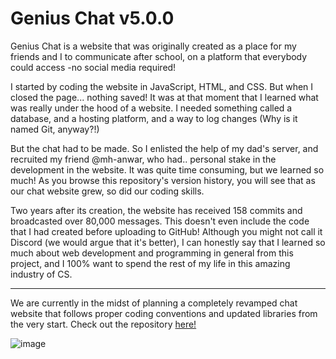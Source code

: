 # Genius Chat v5.0.0

Genius Chat is a website that was originally created as a place for my friends and I to communicate after school, on a platform that everybody could access -no social media required! 

I started by coding the website in JavaScript, HTML, and CSS. But when I closed the page... nothing saved! It was at that moment that I learned what was really under the hood of a website. I needed something called a database, and a hosting platform, and a way to log changes (Why is it named Git, anyway?!) 

But the chat had to be made. So I enlisted the help of my dad's server, and recruited my friend @mh-anwar, who had.. personal stake in the development in the website. It was quite time consuming, but we learned so much! As you browse this repository's version history, you will see that as our chat website grew, so did our coding skills.

Two years after its creation, the website has received 158 commits and broadcasted over 80,000 messages. This doesn't even include the code that I had created before uploading to GitHub! Although you might not call it Discord (we would argue that it's better), I can honestly say that I learned so much about web development and programming in general from this project, and I 100% want to spend the rest of my life in this amazing industry of CS.

---

We are currently in the midst of planning a completely revamped chat website that follows proper coding conventions and updated libraries from the very start.
Check out the repository [here!](https://github.com/r-chong/Ultimate-Chat)

![image](https://user-images.githubusercontent.com/71291954/145916494-123b60a8-63c3-4c2f-a004-ac7bddd0bf63.png)
